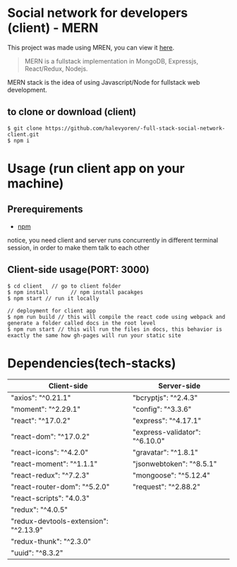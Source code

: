 # Social network for developers (client) - MERN

This project was made using MREN, you can view it [here](https://developer-social-website.herokuapp.com/).

> MERN is a fullstack implementation in MongoDB, Expressjs, React/Redux, Nodejs.

MERN stack is the idea of using Javascript/Node for fullstack web development.

## to clone or download (client)

```terminal
$ git clone https://github.com/halevyoren/-full-stack-social-network-client.git
$ npm i
```

# Usage (run client app on your machine)

## Prerequirements

- [npm](https://nodejs.org/en/download/package-manager/)

notice, you need client and server runs concurrently in different terminal session, in order to make them talk to each other

## Client-side usage(PORT: 3000)

```terminal
$ cd client   // go to client folder
$ npm install       // npm install pacakges
$ npm start // run it locally

// deployment for client app
$ npm run build // this will compile the react code using webpack and generate a folder called docs in the root level
$ npm run start // this will run the files in docs, this behavior is exactly the same how gh-pages will run your static site
```

# Dependencies(tech-stacks)

| Client-side                           | Server-side                    |
| ------------------------------------- | ------------------------------ |
| "axios": "^0.21.1"                    | "bcryptjs": "^2.4.3"           |
| "moment": "^2.29.1"                   | "config": "^3.3.6"             |
| "react": "^17.0.2"                    | "express": "^4.17.1"           |
| "react-dom": "^17.0.2"                | "express-validator": "^6.10.0" |
| "react-icons": "^4.2.0"               | "gravatar": "^1.8.1"           |
| "react-moment": "^1.1.1"              | "jsonwebtoken": "^8.5.1"       |
| "react-redux": "^7.2.3"               | "mongoose": "^5.12.4"          |
| "react-router-dom": "^5.2.0"          | "request": "^2.88.2"           |
| "react-scripts": "4.0.3"              |
| "redux": "^4.0.5"                     |
| "redux-devtools-extension": "^2.13.9" |
| "redux-thunk": "^2.3.0"               |
| "uuid": "^8.3.2"                      |
